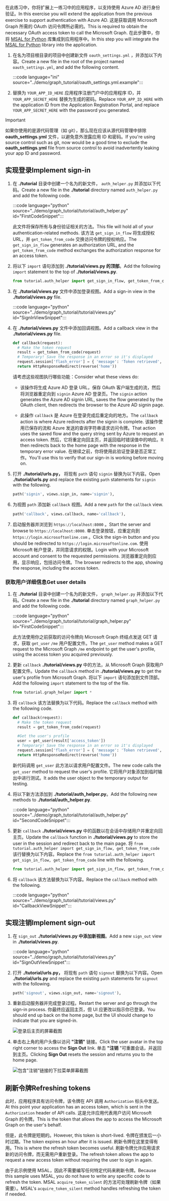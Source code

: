 <!-- markdownlint-disable MD002 MD041 -->

<span data-ttu-id="6a270-101">在此练习中，你将扩展上一练习中的应用程序，以支持使用 Azure AD 进行身份验证。</span><span class="sxs-lookup"><span data-stu-id="6a270-101">In this exercise you will extend the application from the previous exercise to support authentication with Azure AD.</span></span> <span data-ttu-id="6a270-102">这是获取调用 Microsoft Graph 所需的 OAuth 访问令牌所必需的。</span><span class="sxs-lookup"><span data-stu-id="6a270-102">This is required to obtain the necessary OAuth access token to call the Microsoft Graph.</span></span> <span data-ttu-id="6a270-103">在此步骤中，你将 [MSAL for Python](https://github.com/AzureAD/microsoft-authentication-library-for-python) 库集成到应用程序中。</span><span class="sxs-lookup"><span data-stu-id="6a270-103">In this step you will integrate the [MSAL for Python](https://github.com/AzureAD/microsoft-authentication-library-for-python) library into the application.</span></span>

1. <span data-ttu-id="6a270-104">在名为项目根目录的项目中创建新文件 `oauth_settings.yml` ，并添加以下内容。</span><span class="sxs-lookup"><span data-stu-id="6a270-104">Create a new file in the root of the project named `oauth_settings.yml`, and add the following content.</span></span>

    :::code language="ini" source="../demo/graph_tutorial/oauth_settings.yml.example":::

1. <span data-ttu-id="6a270-105">替换为 `YOUR_APP_ID_HERE` 应用程序注册门户中的应用程序 ID，并 `YOUR_APP_SECRET_HERE` 替换为生成的密码。</span><span class="sxs-lookup"><span data-stu-id="6a270-105">Replace `YOUR_APP_ID_HERE` with the application ID from the Application Registration Portal, and replace `YOUR_APP_SECRET_HERE` with the password you generated.</span></span>

> [!IMPORTANT]
> <span data-ttu-id="6a270-106">如果你使用的是源代码管理（如 git），那么现在应该从源代码管理中排除 **oauth_settings.yml** 文件，以避免意外泄露应用 ID 和密码。</span><span class="sxs-lookup"><span data-stu-id="6a270-106">If you're using source control such as git, now would be a good time to exclude the **oauth_settings.yml** file from source control to avoid inadvertently leaking your app ID and password.</span></span>

## <a name="implement-sign-in"></a><span data-ttu-id="6a270-107">实现登录</span><span class="sxs-lookup"><span data-stu-id="6a270-107">Implement sign-in</span></span>

1. <span data-ttu-id="6a270-108">在 **./tutorial** 目录中创建一个名为的新文件， `auth_helper.py` 并添加以下代码。</span><span class="sxs-lookup"><span data-stu-id="6a270-108">Create a new file in the **./tutorial** directory named `auth_helper.py` and add the following code.</span></span>

    :::code language="python" source="../demo/graph_tutorial/tutorial/auth_helper.py" id="FirstCodeSnippet":::

    <span data-ttu-id="6a270-109">此文件将保存所有与身份验证相关的方法。</span><span class="sxs-lookup"><span data-stu-id="6a270-109">This file will hold all of your authentication-related methods.</span></span> <span data-ttu-id="6a270-110">该方法 `get_sign_in_flow` 将生成授权 URL，并 `get_token_from_code` 交换访问令牌的授权响应。</span><span class="sxs-lookup"><span data-stu-id="6a270-110">The `get_sign_in_flow` generates an authorization URL, and the `get_token_from_code` method exchanges the authorization response for an access token.</span></span>

1. <span data-ttu-id="6a270-111">将以下 `import` 语句添加到 **./tutorial/views.py 的顶部**。</span><span class="sxs-lookup"><span data-stu-id="6a270-111">Add the following `import` statement to the top of **./tutorial/views.py**.</span></span>

    ```python
    from tutorial.auth_helper import get_sign_in_flow, get_token_from_code
    ```

1. <span data-ttu-id="6a270-112">在 **./tutorial/views.py** 文件中添加登录视图。</span><span class="sxs-lookup"><span data-stu-id="6a270-112">Add a sign-in view in the **./tutorial/views.py** file.</span></span>

    :::code language="python" source="../demo/graph_tutorial/tutorial/views.py" id="SignInViewSnippet":::

1. <span data-ttu-id="6a270-113">在 **./tutorial/views.py** 文件中添加回调视图。</span><span class="sxs-lookup"><span data-stu-id="6a270-113">Add a callback view in the **./tutorial/views.py** file.</span></span>

    ```python
    def callback(request):
      # Make the token request
      result = get_token_from_code(request)
      # Temporary! Save the response in an error so it's displayed
      request.session['flash_error'] = { 'message': 'Token retrieved', 'debug': format(result) }
      return HttpResponseRedirect(reverse('home'))
    ```

    <span data-ttu-id="6a270-114">请考虑这些视图执行哪些功能：</span><span class="sxs-lookup"><span data-stu-id="6a270-114">Consider what these views do:</span></span>

    - <span data-ttu-id="6a270-115">该操作将生成 Azure AD 登录 URL，保存 OAuth 客户端生成的流，然后将浏览器重定向到 `signin` Azure AD 登录页。</span><span class="sxs-lookup"><span data-stu-id="6a270-115">The `signin` action generates the Azure AD signin URL, saves the flow generated by the OAuth client, then redirects the browser to the Azure AD signin page.</span></span>

    - <span data-ttu-id="6a270-116">此操作 `callback` 是 Azure 在登录完成后重定向的地方。</span><span class="sxs-lookup"><span data-stu-id="6a270-116">The `callback` action is where Azure redirects after the signin is complete.</span></span> <span data-ttu-id="6a270-117">该操作使用已保存的流和 Azure 发送的查询字符串请求访问令牌。</span><span class="sxs-lookup"><span data-stu-id="6a270-117">That action uses the saved flow and the query string sent by Azure to request an access token.</span></span> <span data-ttu-id="6a270-118">然后，它将重定向回主页，并返回临时错误值中的响应。</span><span class="sxs-lookup"><span data-stu-id="6a270-118">It then redirects back to the home page with the response in the temporary error value.</span></span> <span data-ttu-id="6a270-119">在继续之前，你将使用此验证登录是否正常工作。</span><span class="sxs-lookup"><span data-stu-id="6a270-119">You'll use this to verify that our sign-in is working before moving on.</span></span>

1. <span data-ttu-id="6a270-120">打开 **./tutorial/urls.py，** 将现有 `path` 语句 `signin` 替换为以下内容。</span><span class="sxs-lookup"><span data-stu-id="6a270-120">Open **./tutorial/urls.py** and replace the existing `path` statements for `signin` with the following.</span></span>

    ```python
    path('signin', views.sign_in, name='signin'),
    ```

1. <span data-ttu-id="6a270-121">为视图 `path` 添加新 `callback` 视图。</span><span class="sxs-lookup"><span data-stu-id="6a270-121">Add a new `path` for the `callback` view.</span></span>

    ```python
    path('callback', views.callback, name='callback'),
    ```

1. <span data-ttu-id="6a270-122">启动服务器并浏览到 `https://localhost:8000` 。</span><span class="sxs-lookup"><span data-stu-id="6a270-122">Start the server and browse to `https://localhost:8000`.</span></span> <span data-ttu-id="6a270-123">单击登录按钮，应重定向到 `https://login.microsoftonline.com` 。</span><span class="sxs-lookup"><span data-stu-id="6a270-123">Click the sign-in button and you should be redirected to `https://login.microsoftonline.com`.</span></span> <span data-ttu-id="6a270-124">使用 Microsoft 帐户登录，并同意请求的权限。</span><span class="sxs-lookup"><span data-stu-id="6a270-124">Login with your Microsoft account and consent to the requested permissions.</span></span> <span data-ttu-id="6a270-125">浏览器重定向到应用，显示响应，包括访问令牌。</span><span class="sxs-lookup"><span data-stu-id="6a270-125">The browser redirects to the app, showing the response, including the access token.</span></span>

### <a name="get-user-details"></a><span data-ttu-id="6a270-126">获取用户详细信息</span><span class="sxs-lookup"><span data-stu-id="6a270-126">Get user details</span></span>

1. <span data-ttu-id="6a270-127">在 **./tutorial** 目录中创建一个名为的新文件， `graph_helper.py` 并添加以下代码。</span><span class="sxs-lookup"><span data-stu-id="6a270-127">Create a new file in the **./tutorial** directory named `graph_helper.py` and add the following code.</span></span>

    :::code language="python" source="../demo/graph_tutorial/tutorial/graph_helper.py" id="FirstCodeSnippet":::

    <span data-ttu-id="6a270-128">此方法使用你之前获取的访问令牌向 Microsoft Graph 终结点发送 GET 请求，获取 `get_user` `/me` 用户配置文件。</span><span class="sxs-lookup"><span data-stu-id="6a270-128">The `get_user` method makes a GET request to the Microsoft Graph `/me` endpoint to get the user's profile, using the access token you acquired previously.</span></span>

1. <span data-ttu-id="6a270-129">更新 `callback` **./tutorial/views.py** 中的方法，从 Microsoft Graph 获取用户配置文件。</span><span class="sxs-lookup"><span data-stu-id="6a270-129">Update the `callback` method in **./tutorial/views.py** to get the user's profile from Microsoft Graph.</span></span> <span data-ttu-id="6a270-130">将以下 `import` 语句添加到文件顶部。</span><span class="sxs-lookup"><span data-stu-id="6a270-130">Add the following `import` statement to the top of the file.</span></span>

    ```python
    from tutorial.graph_helper import *
    ```

1. <span data-ttu-id="6a270-131">将 `callback` 该方法替换为以下代码。</span><span class="sxs-lookup"><span data-stu-id="6a270-131">Replace the `callback` method with the following code.</span></span>

    ```python
    def callback(request):
      # Make the token request
      result = get_token_from_code(request)

      #Get the user's profile
      user = get_user(result['access_token'])
      # Temporary! Save the response in an error so it's displayed
      request.session['flash_error'] = { 'message': 'Token retrieved', 'debug': 'User: {0}\nToken: {1}'.format(user, result) }
      return HttpResponseRedirect(reverse('home'))
    ```

    <span data-ttu-id="6a270-132">新代码调用 `get_user` 此方法以请求用户配置文件。</span><span class="sxs-lookup"><span data-stu-id="6a270-132">The new code calls the `get_user` method to request the user's profile.</span></span> <span data-ttu-id="6a270-133">它将用户对象添加到临时输出中进行测试。</span><span class="sxs-lookup"><span data-stu-id="6a270-133">It adds the user object to the temporary output for testing.</span></span>

1. <span data-ttu-id="6a270-134">将以下新方法添加到 **./tutorial/auth_helper.py**。</span><span class="sxs-lookup"><span data-stu-id="6a270-134">Add the following new methods to **./tutorial/auth_helper.py**.</span></span>

    :::code language="python" source="../demo/graph_tutorial/tutorial/auth_helper.py" id="SecondCodeSnippet":::

1. <span data-ttu-id="6a270-135">更新 `callback` **./tutorial/views.py** 中的函数以在会话中存储用户并重定向回主页。</span><span class="sxs-lookup"><span data-stu-id="6a270-135">Update the `callback` function in **./tutorial/views.py** to store the user in the session and redirect back to the main page.</span></span> <span data-ttu-id="6a270-136">将 `from tutorial.auth_helper import get_sign_in_flow, get_token_from_code` 该行替换为以下内容。</span><span class="sxs-lookup"><span data-stu-id="6a270-136">Replace the `from tutorial.auth_helper import get_sign_in_flow, get_token_from_code` line with the following.</span></span>

    ```python
    from tutorial.auth_helper import get_sign_in_flow, get_token_from_code, store_user, remove_user_and_token, get_token
    ```

1. <span data-ttu-id="6a270-137">将 `callback` 该方法替换为以下内容。</span><span class="sxs-lookup"><span data-stu-id="6a270-137">Replace the `callback` method with the following.</span></span>

    :::code language="python" source="../demo/graph_tutorial/tutorial/views.py" id="CallbackViewSnippet":::

## <a name="implement-sign-out"></a><span data-ttu-id="6a270-138">实现注销</span><span class="sxs-lookup"><span data-stu-id="6a270-138">Implement sign-out</span></span>

1. <span data-ttu-id="6a270-139">在 `sign_out` **./tutorial/views.py 中添加新视图**。</span><span class="sxs-lookup"><span data-stu-id="6a270-139">Add a new `sign_out` view in **./tutorial/views.py**.</span></span>

    :::code language="python" source="../demo/graph_tutorial/tutorial/views.py" id="SignOutViewSnippet":::

1. <span data-ttu-id="6a270-140">打开 **./tutorial/urls.py，** 将现有 `path` 语句 `signout` 替换为以下内容。</span><span class="sxs-lookup"><span data-stu-id="6a270-140">Open **./tutorial/urls.py** and replace the existing `path` statements for `signout` with the following.</span></span>

    ```python
    path('signout', views.sign_out, name='signout'),
    ```

1. <span data-ttu-id="6a270-141">重新启动服务器并完成登录过程。</span><span class="sxs-lookup"><span data-stu-id="6a270-141">Restart the server and go through the sign-in process.</span></span> <span data-ttu-id="6a270-142">你最终应返回主页，但 UI 应更改以指示你已登录。</span><span class="sxs-lookup"><span data-stu-id="6a270-142">You should end up back on the home page, but the UI should change to indicate that you are signed-in.</span></span>

    ![登录后主页的屏幕截图](./images/add-aad-auth-01.png)

1. <span data-ttu-id="6a270-144">单击右上角的用户头像以访问 **"注销"** 链接。</span><span class="sxs-lookup"><span data-stu-id="6a270-144">Click the user avatar in the top right corner to access the **Sign Out** link.</span></span> <span data-ttu-id="6a270-145">单击 **"注销** "可重置会话，并返回到主页。</span><span class="sxs-lookup"><span data-stu-id="6a270-145">Clicking **Sign Out** resets the session and returns you to the home page.</span></span>

    ![包含"注销"链接的下拉菜单屏幕截图](./images/add-aad-auth-02.png)

## <a name="refreshing-tokens"></a><span data-ttu-id="6a270-147">刷新令牌</span><span class="sxs-lookup"><span data-stu-id="6a270-147">Refreshing tokens</span></span>

<span data-ttu-id="6a270-148">此时，应用程序具有访问令牌，该令牌在 API 调用 `Authorization` 标头中发送。</span><span class="sxs-lookup"><span data-stu-id="6a270-148">At this point your application has an access token, which is sent in the `Authorization` header of API calls.</span></span> <span data-ttu-id="6a270-149">这是允许应用代表用户访问 Microsoft Graph 的令牌。</span><span class="sxs-lookup"><span data-stu-id="6a270-149">This is the token that allows the app to access the Microsoft Graph on the user's behalf.</span></span>

<span data-ttu-id="6a270-150">但是，此令牌是短期的。</span><span class="sxs-lookup"><span data-stu-id="6a270-150">However, this token is short-lived.</span></span> <span data-ttu-id="6a270-151">令牌在颁发后一小时过期。</span><span class="sxs-lookup"><span data-stu-id="6a270-151">The token expires an hour after it is issued.</span></span> <span data-ttu-id="6a270-152">刷新令牌在这里变得有用。</span><span class="sxs-lookup"><span data-stu-id="6a270-152">This is where the refresh token becomes useful.</span></span> <span data-ttu-id="6a270-153">刷新令牌允许应用请求新的访问令牌，而无需用户重新登录。</span><span class="sxs-lookup"><span data-stu-id="6a270-153">The refresh token allows the app to request a new access token without requiring the user to sign in again.</span></span>

<span data-ttu-id="6a270-154">由于此示例使用 MSAL，因此不需要编写任何特定代码来刷新令牌。</span><span class="sxs-lookup"><span data-stu-id="6a270-154">Because this sample uses MSAL, you do not have to write any specific code to refresh the token.</span></span> <span data-ttu-id="6a270-155">MSAL `acquire_token_silent` 的方法可处理刷新令牌（如果需要）。</span><span class="sxs-lookup"><span data-stu-id="6a270-155">MSAL's `acquire_token_silent` method handles refreshing the token if needed.</span></span>
